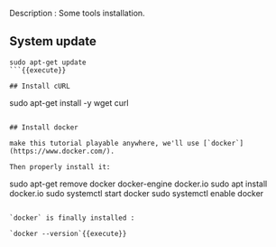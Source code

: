 
Description : Some tools installation.

## System update

```
sudo apt-get update
```{{execute}}

## Install cURL

```
sudo apt-get install -y wget curl
```{{execute}}

## Install docker

make this tutorial playable anywhere, we'll use [`docker`](https://www.docker.com/).

Then properly install it:

```
sudo apt-get remove docker docker-engine docker.io
sudo apt install docker.io
sudo systemctl start docker
sudo systemctl enable docker
```{{execute}}

`docker` is finally installed :

`docker --version`{{execute}}